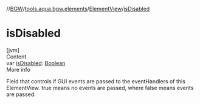 //[BGW](../../../index.md)/[tools.aqua.bgw.elements](../index.md)/[ElementView](index.md)/[isDisabled](is-disabled.md)



# isDisabled  
[jvm]  
Content  
var [isDisabled](is-disabled.md): [Boolean](https://kotlinlang.org/api/latest/jvm/stdlib/kotlin/-boolean/index.html)  
More info  


Field that controls if GUI events are passed to the eventHandlers of this ElementView. true means no events are passed, where false means events are passed.

  



